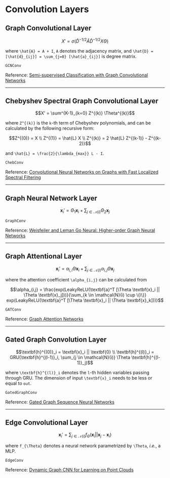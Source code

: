 # Convolution Layers

## Graph Convolutional Layer

```math
X' = \sigma(\hat{D}^{-1/2} \hat{A} \hat{D}^{-1/2} X \Theta)
```

where ``\hat{A} = A + I``, ``A`` denotes the adjacency matrix, and
``\hat{D} = [\hat{d}_{ij}] = \sum_{j=0} [\hat{a}_{ij}]`` is degree matrix.

```@docs
GCNConv
```

Reference: [Semi-supervised Classification with Graph Convolutional Networks](https://arxiv.org/abs/1609.02907)

---

## Chebyshev Spectral Graph Convolutional Layer

```math
X' = \sum^{K-1}_{k=0} Z^{(k)} \Theta^{(k)}
```

where ``Z^{(k)}`` is the ``k``-th term of Chebyshev polynomials, and can be calculated by the following recursive form:

```math
Z^{(0)} = X \\
Z^{(1)} = \hat{L} X \\
Z^{(k)} = 2 \hat{L} Z^{(k-1)} - Z^{(k-2)}
```

and ``\hat{L} = \frac{2}{\lambda_{max}} L - I``.

```@docs
ChebConv
```

Reference: [Convolutional Neural Networks on Graphs with Fast Localized Spectral Filtering](https://arxiv.org/abs/1606.09375)

---

## Graph Neural Network Layer

```math
\textbf{x}_i' = \Theta_1 \textbf{x}_i + \sum_{j \in \mathcal{N}(i)} \Theta_2 \textbf{x}_j
```

```@docs
GraphConv
```

Reference: [Weisfeiler and Leman Go Neural: Higher-order Graph Neural Networks](https://arxiv.org/abs/1810.02244)

---

## Graph Attentional Layer

```math
\textbf{x}_i' = \alpha_{i,i} \Theta \textbf{x}_i + \sum_{j \in \mathcal{N}(i)} \alpha_{i,j} \Theta \textbf{x}_j
```

where the attention coefficient ``\alpha_{i,j}`` can be calculated from

```math
\alpha_{i,j} = \frac{exp(LeakyReLU(\textbf{a}^T [\Theta \textbf{x}_i || \Theta \textbf{x}_j]))}{\sum_{k \in \mathcal{N}(i) \cup \{i\}} exp(LeakyReLU(\textbf{a}^T [\Theta \textbf{x}_i || \Theta \textbf{x}_k]))}
```

```@docs
GATConv
```

Reference: [Graph Attention Networks](https://arxiv.org/abs/1710.10903)

---

## Gated Graph Convolution Layer

```math
\textbf{h}^{(0)}_i = \textbf{x}_i || \textbf{0} \\
\textbf{h}^{(l)}_i = GRU(\textbf{h}^{(l-1)}_i, \sum_{j \in \mathcal{N}(i)} \Theta \textbf{h}^{(l-1)}_j)
```

 where ``\textbf{h}^{(l)}_i`` denotes the ``l``-th hidden variables passing through GRU. The dimension of input ``\textbf{x}_i`` needs to be less or equal to `out`.

```@docs
GatedGraphConv
```

Reference: [Gated Graph Sequence Neural Networks](https://arxiv.org/abs/1511.05493)

---

## Edge Convolutional Layer

```math
\textbf{x}_i' = \sum_{j \in \mathcal{N}(i)} f_{\Theta}(\textbf{x}_i || \textbf{x}_j - \textbf{x}_i)
```

where ``f_{\Theta}`` denotes a neural network parametrized by ``\Theta``, *i.e.*, a MLP.

```@docs
EdgeConv
```

Reference: [Dynamic Graph CNN for Learning on Point Clouds](https://arxiv.org/abs/1801.07829)
